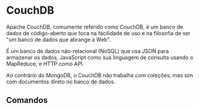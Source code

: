 # CouchDB

Apache CouchDB, comumente referido como CouchDB, é um banco de dados de código-aberto que foca na facilidade de uso e na filosofia de ser "um banco de dados que abrange a Web".

É um banco de dados não-relacional (NoSQL) que usa JSON para armazenar os dados, JavaScript como sua linguagem de consulta usando o MapReduce, e HTTP como API.

Ao contrário do MongoDB, o CouchDB não trabalha com coleções, mas sim com documentos direto no banco de dados.

## Comandos


